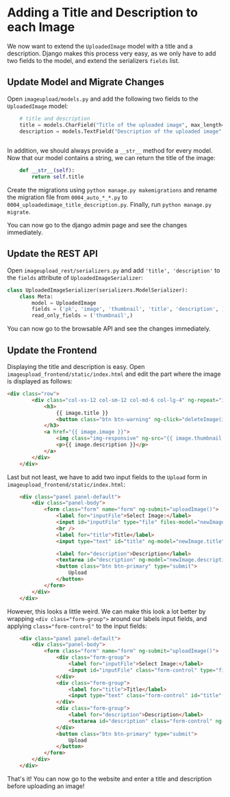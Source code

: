 # Adding a Title and Description to each Image

We now want to extend the `UploadedImage` model with a title and a description.
Django makes this process very easy, as we only have to add two fields to the
model, and extend the serializers `fields` list.

## Update Model and Migrate Changes
Open `imageupload/models.py` and add the following two fields to the `UploadedImage` model:
```python
    # title and description
    title = models.CharField("Title of the uploaded image", max_length=255, default="Unknown Picture")
    description = models.TextField("Description of the uploaded image", default="")
    
```

In addition, we should always provide a `__str__` method for every model. Now that our model contains a string, we
can return the title of the image:
```python
    def __str__(self):
        return self.title
```

Create the migrations using ``python manage.py makemigrations`` and rename the migration file from
`0004_auto_*_*.py` to `0004_uploadedimage_title_description.py`. Finally, run ``python manage.py migrate``.

You can now go to the django admin page and see the changes immediately.

## Update the REST API
Open `imageupload_rest/serializers.py` and add `'title', 'description'` to the `fields` attribute of `UploadedImageSerializer`:
```python
class UploadedImageSerializer(serializers.ModelSerializer):
    class Meta:
        model = UploadedImage
        fields = ('pk', 'image', 'thumbnail', 'title', 'description', )
        read_only_fields = ('thumbnail',)

```

You can now go to the browsable API and see the changes immediately.


## Update the Frontend
Displaying the title and description is easy. Open `imageupload_frontend/static/index.html` and edit 
the part where the image is displayed as follows:
```HTML
<div class="row">
        <div class="col-xs-12 col-sm-12 col-md-6 col-lg-4" ng-repeat="image in images track by image.pk">
            <h3>
                {{ image.title }}
                <button class="btn btn-warning" ng-click="deleteImage(image)">Delete</button>
            </h3>
            <a href="{{ image.image }}">
                <img class="img-responsive" ng-src="{{ image.thumbnail }}">
                <p>{{ image.description }}</p>
            </a>
        </div>
    </div>
```

Last but not least, we have to add two input fields to the `Upload` form in `imageupload_frontend/static/index.html`:
```HTML
    <div class="panel panel-default">
        <div class="panel-body">
            <form class="form" name="form" ng-submit="uploadImage()">
                <label for="inputFile">Select Image:</label>
                <input id="inputFile" type="file" files-model="newImage.image">
                <br />
                <label for="title">Title</label>
                <input type="text" id="title" ng-model="newImage.title"><br />

                <label for="description">Description</label>
                <textarea id="description" ng-model="newImage.description"></textarea><br />
                <button class="btn btn-primary" type="submit">
                    Upload
                </button>
            </form>
        </div>
    </div>
```

However, this looks a little weird. We can make this look a lot better by wrapping ``<div class="form-group">`` around our
labels input fields, and applying ``class="form-control"`` to the input fields:
```HTML
    <div class="panel panel-default">
        <div class="panel-body">
            <form class="form" name="form" ng-submit="uploadImage()">
                <div class="form-group">
                    <label for="inputFile">Select Image:</label>
                    <input id="inputFile" class="form-control" type="file" files-model="newImage.image">
                </div>
                <div class="form-group">
                    <label for="title">Title</label>
                    <input type="text" class="form-control" id="title" ng-model="newImage.title">
                </div>
                <div class="form-group">
                    <label for="description">Description</label>
                    <textarea id="description" class="form-control" ng-model="newImage.description"></textarea>
                </div>
                <button class="btn btn-primary" type="submit">
                    Upload
                </button>
            </form>
        </div>
    </div>
```

That's it! You can now go to the website and enter a title and description before uploading an image!
